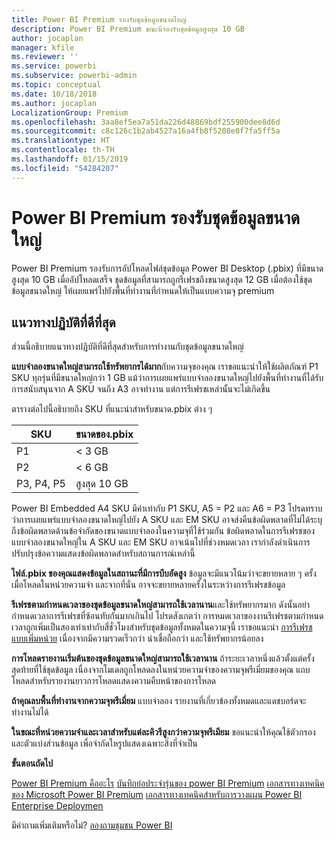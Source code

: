 ```yaml
---
title: Power BI Premium รองรับชุดข้อมูลขนาดใหญ่
description: Power BI Premium ขณะนีรองรับชุดข้อมูลสูงสุด 10 GB
author: jocaplan
manager: kfile
ms.reviewer: ''
ms.service: powerbi
ms.subservice: powerbi-admin
ms.topic: conceptual
ms.date: 10/18/2018
ms.author: jocaplan
LocalizationGroup: Premium
ms.openlocfilehash: 3aa8ef5ea7a51da226d48869bdf255900dee8d6d
ms.sourcegitcommit: c8c126c1b2ab4527a16a4fb8f5208e0f7fa5ff5a
ms.translationtype: HT
ms.contentlocale: th-TH
ms.lasthandoff: 01/15/2019
ms.locfileid: "54284207"
---
```

# <a name="power-bi-premium-support-for-large-datasets"></a>Power BI Premium รองรับชุดข้อมูลขนาดใหญ่

Power BI Premium รองรับการอัปโหลดไฟล์ชุดข้อมูล Power BI Desktop (.pbix) ที่มีขนาดสูงสุด 10 GB เมื่ออัปโหลดเสร็จ ชุดข้อมูลที่สามารถถูกรีเฟรชถึงขนาดสูงสุด 12 GB เมื่อต้องใช้ชุดข้อมูลขนาดใหญ่ ให้เผยแพร่ไปยังพื้นที่ทำงานที่กำหนดให้เป็นแบบความจุ premium
 
## <a name="best-practices"></a>แนวทางปฏิบัติที่ดีที่สุด

ส่วนนี้อธิบายแนวทางปฏิบัติที่ดีที่สุดสำหรับการทำงานกับชุดข้อมูลขนาดใหญ่

**แบบจำลองขนาดใหญ่สามารถใช้ทรัพยากรได้มาก**กับความจุของคุณ เราขอแนะนำให้ใช้ผลิตภัณฑ์ P1 SKU ทุกรุ่นที่มีขนาดใหญ่กว่า 1 GB แม้ว่าการเผยแพร่แบบจำลองขนาดใหญ่ไปยังพื้นที่ทำงานที่ได้รับการสนับสนุนจาก A SKU จนถึง A3 อาจทำงาน แต่การรีเฟรชเหล่านั้นจะไม่เกิดขึ้น

ตารางต่อไปนี้อธิบายถึง SKU ที่แนะนำสำหรับขนาด.pbix ต่าง ๆ

   |SKU  |ขนาดของ.pbix   |
   |---------|---------|
   |P1    | < 3 GB        |
   |P2    | < 6 GB        |
   |P3, P4, P5    | สูงสุด 10 GB   |

Power BI Embedded A4 SKU มีค่าเท่ากับ P1 SKU, A5 = P2 และ A6 = P3 โปรดทราบว่าการเผยแพร่แบบจำลองขนาดใหญ่ไปยัง A SKU และ EM SKU อาจส่งคืนข้อผิดพลาดที่ไม่ได้ระบุถึงข้อผิดพลาดด้านข้อจำกัดของขนาดแบบจำลองในความจุที่ใช้ร่วมกัน ข้อผิดพลาดในการรีเฟรชของแบบจำลองขนาดใหญ่ใน A SKU และ EM SKU อาจเน้นไปที่ช่วงหมดเวลา เรากำลังดำเนินการปรับปรุงข้อความแสดงข้อผิดพลาดสำหรับสถานการณ์เหล่านี้

**ไฟล์.pbix ของคุณแสดงข้อมูลในสถานะที่มีการบีบอัดสูง** ข้อมูลจะมีแนวโน้มว่าจะขยายหลาย ๆ ครั้งเมื่อโหลดในหน่วยความจำ และจากที่นั่น อาจจะขยายหลายครั้งในระหว่างการรีเฟรชข้อมูล

**รีเฟรชตามกำหนดเวลาของชุดข้อมูลขนาดใหญ่สามารถใช้เวลานาน**และใช้ทรัพยากรมาก ดังนั้นอย่ากำหนดเวลาการรีเฟรชที่ซ้อนทับกันมากเกินไป โปรดสังเกตว่า การหมดเวลาของงานรีเฟรชตามกำหนดเวลาถูกเพิ่มเป็นสองเท่าเท่ากับสี่ชั่วโมงสำหรับชุดข้อมูลทั้งหมดในความจุนี้ เราขอแนะนำ [การรีเฟรชแบบเพิ่มหน่วย](service-premium-incremental-refresh.md) เนื่องจากมีความรวดเร็วกว่า น่าเชื่อถือกว่า และใช้ทรัพยากรน้อยลง

**การโหลดรายงานเริ่มต้นของชุดข้อมูลขนาดใหญ่สามารถใช้เวลานาน** ถ้าระยะเวลาหนึ่งแล้วตั้งแต่ครั้งสุดท้ายที่ใช้ชุดข้อมูล เนื่องจากโมเดลถูกโหลดลงในหน่วยความจำของความจุพรีเมี่ยมของคุณ แถบโหลดสำหรับรายงานยาวการโหลดแสดงความคืบหน้าของการโหลด

**ถ้าคุณลบพื้นที่ทำงานจากความจุพรีเมี่ยม** แบบจำลอง รายงานที่เกี่ยวข้องทั้งหมดและแดชบอร์ดจะทำงานไม่ได้

**ในขณะที่หน่วยความจำและเวลาสำหรับแต่ละคิวรีสูงกว่าความจุพรีเมียม** ขอแนะนำให้คุณใช้ตัวกรองและตัวแบ่งส่วนข้อมูล เพื่อจำกัดใหรูปแสดงเฉพาะสิ่งที่จำเป็น

**ขั้นตอนถัดไป**

[Power BI Premium คืออะไร](service-premium.md)
[บันทึกย่อประจำรุ่นของ power BI Premium](service-premium-release-notes.md)
[เอกสารทางเทคนิคของ Microsoft Power BI Premium](https://aka.ms/pbipremiumwhitepaper)
[เอกสารทางเทคนิคสำหรับการวางแผน Power BI Enterprise Deploymen](https://aka.ms/pbienterprisedeploy)

มีคำถามเพิ่มเติมหรือไม่? [ลองถามชุมชน Power BI](https://community.powerbi.com/)
